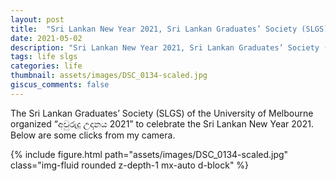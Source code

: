 ```yaml
---
layout: post
title:  "Sri Lankan New Year 2021, Sri Lankan Graduates’ Society (SLGS)"
date: 2021-05-02
description: "Sri Lankan New Year 2021, Sri Lankan Graduates’ Society (SLGS)"
tags: life slgs
categories: life
thumbnail: assets/images/DSC_0134-scaled.jpg
giscus_comments: false
---
```


The Sri Lankan Graduates’ Society (SLGS) of the University of Melbourne organized “අවුරුදු උදානය 2021” to celebrate the Sri Lankan New Year 2021. Below are some clicks from my camera.

<div class="row mt-3">
    <div class="col-sm mt-3 mt-md-0">
        {% include figure.html path="assets/images/DSC_0134-scaled.jpg" class="img-fluid rounded z-depth-1 mx-auto d-block" %}
    </div>
</div>
